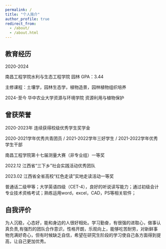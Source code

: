 ```yaml
---
permalink: /
title: "个人简介"
author_profile: true
redirect_from: 
  - /about/
  - /about.html
---
```


## **教育经历**
2020-2024

南昌工程学院水利与生态工程学院  园林  GPA：3.44 

主修课程：土壤学，园林生态学，植物造景，园林植物组织培养

2024-至今
华中农业大学资源与环境学院  资源利用与植物保护
 
## **曾获荣誉**
 2020-2023年 连续获得校级优秀学生奖学金 
 
 2020-2021学年优秀共青团员 / 2021-2022学年三好学生 / 2021-2022学年优秀学生干部 
 
 南昌工程学院第十七届测量大赛（非专业组）一等奖 
 
 2022.12 江西省“三下乡”社会实践活动优秀团队 
 
 2023.02 江西省全省高校“红色走读”实地走读活动一等奖 
 
 普通话二级甲等；大学英语四级（CET-4），良好的听说读写能力；通过初级会计专业技术资格考试；熟练运用word，excel，CAD，PS等相关软件； 

## **自我评价**
  为人沉稳，心态好，能和身边的人很好相处。学习勤奋，有很强的进取心，做事认真负责,有强烈的团队合作意识，性格开朗，乐观向上，能够吃苦耐劳，对新鲜事物充满好奇心，但有时候缺乏自信，希望在研究生阶段的学习使自己各方面得到提高，让自己更加优秀。
